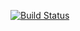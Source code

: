 [![Build Status](https://travis-ci.org/castrolol/koa-controller-router.svg?branch=master)](https://travis-ci.org/castrolol/koa-controller-router)
